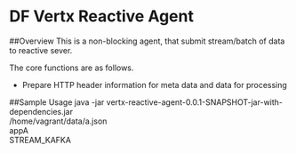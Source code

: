 # DF Vertx Reactive Agent 

##Overview
This is a non-blocking agent, that submit stream/batch of data to reactive sever. 

The core functions are as follows.
* Prepare HTTP header information for meta data and data for processing

##Sample Usage
java -jar vertx-reactive-agent-0.0.1-SNAPSHOT-jar-with-dependencies.jar \
/home/vagrant/data/a.json \
appA \
STREAM_KAFKA 
